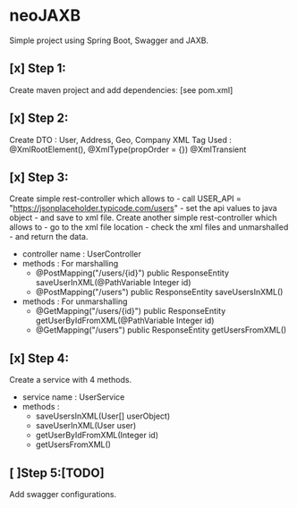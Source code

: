 # neoJAXB
Simple project using Spring Boot, Swagger and JAXB.


## [x] Step 1:
Create maven project and add dependencies: [see pom.xml]

## [x] Step 2:
Create DTO : User, Address, Geo, Company
XML Tag Used : @XmlRootElement(), @XmlType(propOrder = {}) @XmlTransient

## [x] Step 3:
  Create simple rest-controller which allows to 
    - call USER_API = "https://jsonplaceholder.typicode.com/users" 
    - set the api values to java object 
    - and save to xml file. 
  Create another simple rest-controller which allows to 
    - go to the xml file location 
    - check the xml files and unmarshalled 
    - and return the data.
  - controller name : UserController
  - methods : For marshalling 
    - @PostMapping("/users/{id}")
      public ResponseEntity<ResponseMessage> saveUserInXML(@PathVariable Integer id)
    - @PostMapping("/users")
      public ResponseEntity<ResponseMessage> saveUsersInXML()
  - methods : For unmarshalling 
    - @GetMapping("/users/{id}")
      public ResponseEntity<ResponseMessage> getUserByIdFromXML(@PathVariable Integer id)
    - @GetMapping("/users")
      public ResponseEntity<ResponseMessage> getUsersFromXML()
  
## [x] Step 4:
Create a service with 4 methods.
  - service name : UserService
  - methods : 
    - saveUsersInXML(User[] userObject)
    - saveUserInXML(User user)
    - getUserByIdFromXML(Integer id)
    - getUsersFromXML()
    
## [ ]Step 5:[TODO]
Add swagger configurations. 
